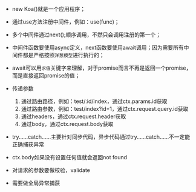 * new Koa()就是一个应用程序；
* 通过use方法注册中间件，例如：use(func)；
* 多个中间件通过next();顺序调用，不然只会调用注册的第一个；
* 中间件函数要使用async定义，next函数要使用await调用；因为需要所有中间件都是严格按照`洋葱模型`进行执行的；
* await可以用`求值`关键字来理解，对于promise而言不再是返回一个promise，而是直接返回promise的值；

* 传递参数
    1. 通过路由路径，例如：test/:id/index，通过ctx.params.id获取
    2. 通过路由参数，例如：test/index?id=1，通过ctx.request.query.id获取
    3. 通过headers，通过ctx.request.header获取
    4. 通过body，通过ctx.request.body获取

* try……catch……主要针对同步代码，异步代码通过try……catch……不一定能正确捕获异常
* ctx.body如果没有设置任何值就会返回not found
* 对请求的参数要做校验，validate
* 需要做全局异常捕获